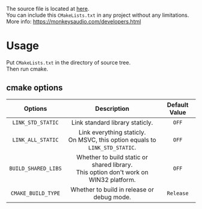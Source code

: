 The source file is located at [here](https://monkeysaudio.com/files/MAC_SDK_661.zip).  
You can include this `CMakeLists.txt` in any project without any limitations.  
More info: https://monkeysaudio.com/developers.html  
# Usage
Put `CMakeLists.txt` in the directory of source tree.  
Then run cmake.  
## cmake options
| Options | Description | Default Value |
|:-------:|:-----------:|:-------------:|
| `LINK_STD_STATIC` | Link standard library staticly. | `OFF` |
| `LINK_ALL_STATIC` | Link everything staticly. <br> On MSVC, this option equals to `LINK_STD_STATIC`. | `OFF` |
| `BUILD_SHARED_LIBS` | Whether to build static or shared library. <br> This option don't work on WIN32 platform. | `OFF` |
| `CMAKE_BUILD_TYPE` | Whether to build in release or debug mode. | `Release` |

